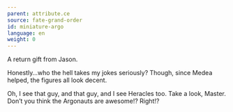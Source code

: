 ```yaml
---
parent: attribute.ce
source: fate-grand-order
id: miniature-argo
language: en
weight: 0
---
```


A return gift from Jason.

Honestly…who the hell takes my jokes seriously?
Though, since Medea helped, the figures all look decent.

Oh, I see that guy, and that guy, and I see Heracles too.
Take a look, Master.
Don’t you think the Argonauts are awesome!? Right!?
